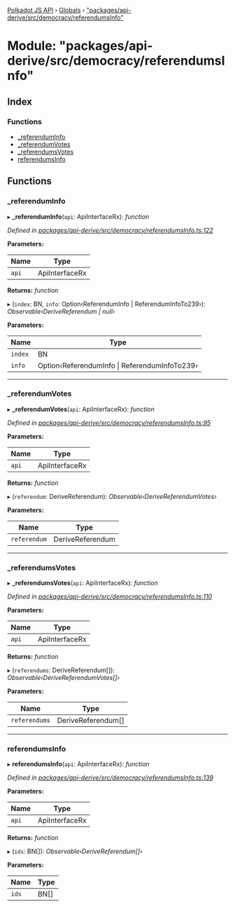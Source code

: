 [Polkadot JS API](../README.md) › [Globals](../globals.md) › ["packages/api-derive/src/democracy/referendumsInfo"](_packages_api_derive_src_democracy_referendumsinfo_.md)

# Module: "packages/api-derive/src/democracy/referendumsInfo"

## Index

### Functions

* [_referendumInfo](_packages_api_derive_src_democracy_referendumsinfo_.md#_referenduminfo)
* [_referendumVotes](_packages_api_derive_src_democracy_referendumsinfo_.md#_referendumvotes)
* [_referendumsVotes](_packages_api_derive_src_democracy_referendumsinfo_.md#_referendumsvotes)
* [referendumsInfo](_packages_api_derive_src_democracy_referendumsinfo_.md#referendumsinfo)

## Functions

###  _referendumInfo

▸ **_referendumInfo**(`api`: ApiInterfaceRx): *function*

*Defined in [packages/api-derive/src/democracy/referendumsInfo.ts:122](https://github.com/polkadot-js/api/blob/eee36537d/packages/api-derive/src/democracy/referendumsInfo.ts#L122)*

**Parameters:**

Name | Type |
------ | ------ |
`api` | ApiInterfaceRx |

**Returns:** *function*

▸ (`index`: BN, `info`: Option‹ReferendumInfo | ReferendumInfoTo239›): *Observable‹DeriveReferendum | null›*

**Parameters:**

Name | Type |
------ | ------ |
`index` | BN |
`info` | Option‹ReferendumInfo &#124; ReferendumInfoTo239› |

___

###  _referendumVotes

▸ **_referendumVotes**(`api`: ApiInterfaceRx): *function*

*Defined in [packages/api-derive/src/democracy/referendumsInfo.ts:95](https://github.com/polkadot-js/api/blob/eee36537d/packages/api-derive/src/democracy/referendumsInfo.ts#L95)*

**Parameters:**

Name | Type |
------ | ------ |
`api` | ApiInterfaceRx |

**Returns:** *function*

▸ (`referendum`: DeriveReferendum): *Observable‹DeriveReferendumVotes›*

**Parameters:**

Name | Type |
------ | ------ |
`referendum` | DeriveReferendum |

___

###  _referendumsVotes

▸ **_referendumsVotes**(`api`: ApiInterfaceRx): *function*

*Defined in [packages/api-derive/src/democracy/referendumsInfo.ts:110](https://github.com/polkadot-js/api/blob/eee36537d/packages/api-derive/src/democracy/referendumsInfo.ts#L110)*

**Parameters:**

Name | Type |
------ | ------ |
`api` | ApiInterfaceRx |

**Returns:** *function*

▸ (`referendums`: DeriveReferendum[]): *Observable‹DeriveReferendumVotes[]›*

**Parameters:**

Name | Type |
------ | ------ |
`referendums` | DeriveReferendum[] |

___

###  referendumsInfo

▸ **referendumsInfo**(`api`: ApiInterfaceRx): *function*

*Defined in [packages/api-derive/src/democracy/referendumsInfo.ts:139](https://github.com/polkadot-js/api/blob/eee36537d/packages/api-derive/src/democracy/referendumsInfo.ts#L139)*

**Parameters:**

Name | Type |
------ | ------ |
`api` | ApiInterfaceRx |

**Returns:** *function*

▸ (`ids`: BN[]): *Observable‹DeriveReferendum[]›*

**Parameters:**

Name | Type |
------ | ------ |
`ids` | BN[] |
